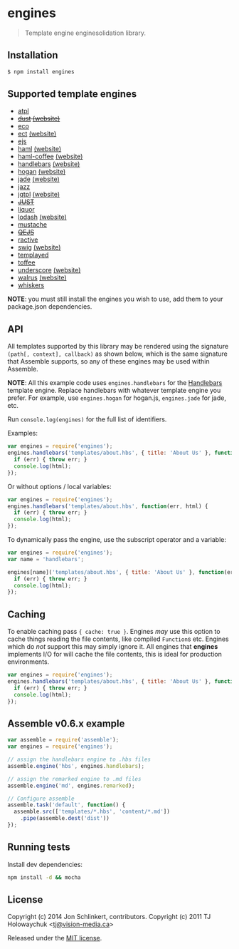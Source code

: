 # engines

> Template engine enginesolidation library.

## Installation

```bash
$ npm install engines
```

## Supported template engines

- [atpl](https://github.com/soywiz/atpl.js)
- ~~[dust](https://github.com/akdubya/dustjs) [(website)](http://akdubya.github.com/dustjs/)~~
- [eco](https://github.com/sstephenson/eco)
- [ect](https://github.com/baryshev/ect) [(website)](http://ectjs.com/)
- [ejs](https://github.com/visionmedia/ejs)
- [haml](https://github.com/visionmedia/haml.js) [(website)](http://haml-lang.com/)
- [haml-coffee](https://github.com/9elements/haml-coffee) [(website)](http://haml-lang.com/)
- [handlebars](https://github.com/wycats/handlebars.js/) [(website)](http://handlebarsjs.com/)
- [hogan](https://github.com/twitter/hogan.js) [(website)](http://twitter.github.com/hogan.js/)
- [jade](https://github.com/visionmedia/jade) [(website)](http://jade-lang.com/)
- [jazz](https://github.com/shinetech/jazz)
- [jqtpl](https://github.com/kof/node-jqtpl) [(website)](http://api.jquery.com/category/plugins/templates/)
- ~~[JUST](https://github.com/baryshev/just)~~
- [liquor](https://github.com/chjj/liquor)
- [lodash](https://github.com/bestiejs/lodash) [(website)](http://lodash.com/)
- [mustache](https://github.com/janl/mustache.js)
- ~~[QEJS](https://github.com/jepso/QEJS)~~
- [ractive](https://github.com/Rich-Harris/Ractive)
- [swig](https://github.com/paularmstrong/swig) [(website)](http://paularmstrong.github.com/swig/)
- [templayed](http://archan937.github.com/templayed.js/)
- [toffee](https://github.com/malgorithms/toffee)
- [underscore](https://github.com/documentcloud/underscore) [(website)](http://documentcloud.github.com/underscore/)
- [walrus](https://github.com/jeremyruppel/walrus) [(website)](http://documentup.com/jeremyruppel/walrus/)
- [whiskers](https://github.com/gsf/whiskers.js)

__NOTE__: you must still install the engines you wish to use, add them to your package.json dependencies.

## API

All templates supported by this library may be rendered using the signature `(path[, context], callback)` as shown below, which is the same signature that Assemble supports, so any of these engines may be used within Assemble.

__NOTE__: All this example code uses `engines.handlebars` for the [Handlebars](handlebarsjs.com) template engine. Replace handlebars with whatever template engine you prefer. For example, use `engines.hogan` for hogan.js, `engines.jade` for jade, etc.

Run `console.log(engines)` for the full list of identifiers.

Examples:

```js
var engines = require('engines');
engines.handlebars('templates/about.hbs', { title: 'About Us' }, function(err, html) {
  if (err) { throw err; }
  console.log(html);
});
```

Or without options / local variables:

```js
var engines = require('engines');
engines.handlebars('templates/about.hbs', function(err, html) {
  if (err) { throw err; }
  console.log(html);
});
```

To dynamically pass the engine, use the subscript operator and a variable:

```js
var engines = require('engines');
var name = 'handlebars';

engines[name]('templates/about.hbs', { title: 'About Us' }, function(err, html) {
  if (err) { throw err; }
  console.log(html);
});
```

## Caching

To enable caching pass `{ cache: true }`. Engines _may_ use this option to cache things reading the file contents, like compiled `Function`s etc. Engines which do _not_ support this may simply ignore it. All engines that **engines** implements I/O for will cache the file contents, this is ideal for production environments.

```js
var engines = require('engines');
engines.handlebars('templates/about.hbs', { title: 'About Us' }, function(err, html) {
  if (err) { throw err; }
  console.log(html);
});
```

## Assemble v0.6.x example

```js
var assemble = require('assemble');
var engines = require('engines');

// assign the handlebars engine to .hbs files
assemble.engine('hbs', engines.handlebars);

// assign the remarked engine to .md files
assemble.engine('md', engines.remarked);

// Configure assemble
assemble.task('default', function() {
  assemble.src(['templates/*.hbs', 'content/*.md'])
    .pipe(assemble.dest('dist'))
});
```

## Running tests

Install dev dependencies:

```bash
npm install -d && mocha
```

## License

Copyright (c) 2014 Jon Schlinkert, contributors.
Copyright (c) 2011 TJ Holowaychuk &lt;tj@vision-media.ca&gt;

Released under the [MIT license](./LICENSE-MIT).